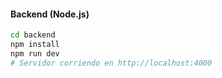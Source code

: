 #### Backend (Node.js)
```bash
cd backend
npm install
npm run dev
# Servidor corriendo en http://localhost:4000
```
